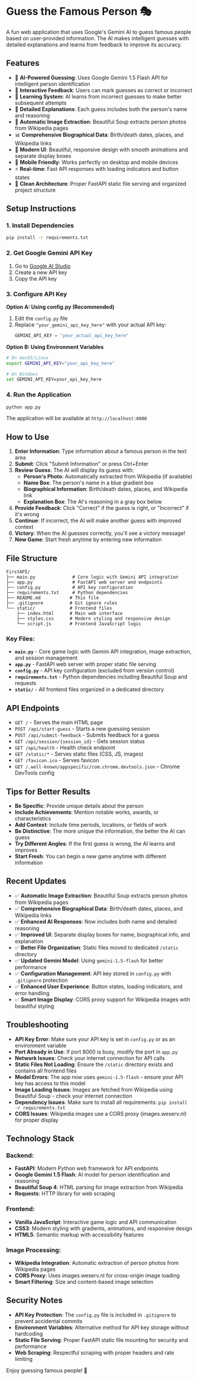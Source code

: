 # Guess the Famous Person 🎭

A fun web application that uses Google's Gemini AI to guess famous people based on user-provided information. The AI makes intelligent guesses with detailed explanations and learns from feedback to improve its accuracy.

## Features

- 🤖 **AI-Powered Guessing**: Uses Google Gemini 1.5 Flash API for intelligent person identification
- 🎯 **Interactive Feedback**: Users can mark guesses as correct or incorrect
- 🔄 **Learning System**: AI learns from incorrect guesses to make better subsequent attempts
- 💭 **Detailed Explanations**: Each guess includes both the person's name and reasoning
- 📸 **Automatic Image Extraction**: Beautiful Soup extracts person photos from Wikipedia pages
- 📊 **Comprehensive Biographical Data**: Birth/death dates, places, and Wikipedia links
- 🎨 **Modern UI**: Beautiful, responsive design with smooth animations and separate display boxes
- 📱 **Mobile Friendly**: Works perfectly on desktop and mobile devices
- ⚡ **Real-time**: Fast API responses with loading indicators and button states
- 🔧 **Clean Architecture**: Proper FastAPI static file serving and organized project structure

## Setup Instructions

### 1. Install Dependencies

```bash
pip install -r requirements.txt
```

### 2. Get Google Gemini API Key

1. Go to [Google AI Studio](https://makersuite.google.com/app/apikey)
2. Create a new API key
3. Copy the API key

### 3. Configure API Key

**Option A: Using config.py (Recommended)**
1. Edit the `config.py` file
2. Replace `"your_gemini_api_key_here"` with your actual API key:
   ```python
   GEMINI_API_KEY = "your_actual_api_key_here"
   ```

**Option B: Using Environment Variables**
```bash
# On macOS/Linux
export GEMINI_API_KEY="your_api_key_here"

# On Windows
set GEMINI_API_KEY=your_api_key_here
```

### 4. Run the Application

```bash
python app.py
```

The application will be available at `http://localhost:8000`

## How to Use

1. **Enter Information**: Type information about a famous person in the text area
2. **Submit**: Click "Submit Information" or press Ctrl+Enter
3. **Review Guess**: The AI will display its guess with:
   - **Person's Photo**: Automatically extracted from Wikipedia (if available)
   - **Name Box**: The person's name in a blue gradient box
   - **Biographical Information**: Birth/death dates, places, and Wikipedia link
   - **Explanation Box**: The AI's reasoning in a gray box below
4. **Provide Feedback**: Click "Correct" if the guess is right, or "Incorrect" if it's wrong
5. **Continue**: If incorrect, the AI will make another guess with improved context
6. **Victory**: When the AI guesses correctly, you'll see a victory message!
7. **New Game**: Start fresh anytime by entering new information

## File Structure

```
FirstAPI/
├── main.py              # Core logic with Gemini API integration
├── app.py               # FastAPI web server and endpoints
├── config.py            # API key configuration
├── requirements.txt     # Python dependencies
├── README.md           # This file
├── .gitignore          # Git ignore rules
└── static/             # Frontend files
    ├── index.html      # Main web interface
    ├── styles.css      # Modern styling and responsive design
    └── script.js       # Frontend JavaScript logic
```

### Key Files:
- **`main.py`** - Core game logic with Gemini API integration, image extraction, and session management
- **`app.py`** - FastAPI web server with proper static file serving
- **`config.py`** - API key configuration (excluded from version control)
- **`requirements.txt`** - Python dependencies including Beautiful Soup and requests
- **`static/`** - All frontend files organized in a dedicated directory

## API Endpoints

- `GET /` - Serves the main HTML page
- `POST /api/start-guess` - Starts a new guessing session
- `POST /api/submit-feedback` - Submits feedback for a guess
- `GET /api/session/{session_id}` - Gets session status
- `GET /api/health` - Health check endpoint
- `GET /static/*` - Serves static files (CSS, JS, images)
- `GET /favicon.ico` - Serves favicon
- `GET /.well-known/appspecific/com.chrome.devtools.json` - Chrome DevTools config

## Tips for Better Results

- **Be Specific**: Provide unique details about the person
- **Include Achievements**: Mention notable works, awards, or characteristics
- **Add Context**: Include time periods, locations, or fields of work
- **Be Distinctive**: The more unique the information, the better the AI can guess
- **Try Different Angles**: If the first guess is wrong, the AI learns and improves
- **Start Fresh**: You can begin a new game anytime with different information

## Recent Updates

- ✅ **Automatic Image Extraction**: Beautiful Soup extracts person photos from Wikipedia pages
- ✅ **Comprehensive Biographical Data**: Birth/death dates, places, and Wikipedia links
- ✅ **Enhanced AI Responses**: Now includes both name and detailed reasoning
- ✅ **Improved UI**: Separate display boxes for name, biographical info, and explanation
- ✅ **Better File Organization**: Static files moved to dedicated `/static` directory
- ✅ **Updated Gemini Model**: Using `gemini-1.5-flash` for better performance
- ✅ **Configuration Management**: API key stored in `config.py` with `.gitignore` protection
- ✅ **Enhanced User Experience**: Button states, loading indicators, and error handling
- ✅ **Smart Image Display**: CORS proxy support for Wikipedia images with beautiful styling

## Troubleshooting

- **API Key Error**: Make sure your API key is set in `config.py` or as an environment variable
- **Port Already in Use**: If port 8000 is busy, modify the port in `app.py`
- **Network Issues**: Check your internet connection for API calls
- **Static Files Not Loading**: Ensure the `/static` directory exists and contains all frontend files
- **Model Errors**: The app now uses `gemini-1.5-flash` - ensure your API key has access to this model
- **Image Loading Issues**: Images are fetched from Wikipedia using Beautiful Soup - check your internet connection
- **Dependency Issues**: Make sure to install all requirements: `pip install -r requirements.txt`
- **CORS Issues**: Wikipedia images use a CORS proxy (images.weserv.nl) for proper display

## Technology Stack

### **Backend:**
- **FastAPI**: Modern Python web framework for API endpoints
- **Google Gemini 1.5 Flash**: AI model for person identification and reasoning
- **Beautiful Soup 4**: HTML parsing for image extraction from Wikipedia
- **Requests**: HTTP library for web scraping

### **Frontend:**
- **Vanilla JavaScript**: Interactive game logic and API communication
- **CSS3**: Modern styling with gradients, animations, and responsive design
- **HTML5**: Semantic markup with accessibility features

### **Image Processing:**
- **Wikipedia Integration**: Automatic extraction of person photos from Wikipedia pages
- **CORS Proxy**: Uses images.weserv.nl for cross-origin image loading
- **Smart Filtering**: Size and content-based image selection

## Security Notes

- **API Key Protection**: The `config.py` file is included in `.gitignore` to prevent accidental commits
- **Environment Variables**: Alternative method for API key storage without hardcoding
- **Static File Serving**: Proper FastAPI static file mounting for security and performance
- **Web Scraping**: Respectful scraping with proper headers and rate limiting

Enjoy guessing famous people! 🎉
